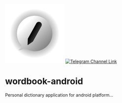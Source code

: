 ![WordBook Logo/Trademark](https://github.com/atahabaki/wordbook-android/raw/dev/media/ic_wordbook_shadow_optimized.png)
[![Telegram Channel Link](https://img.shields.io/badge/Telegram_Channel-https%3A%2F%2Ft.me%2FwordbookApp-blue)](https://t.me/wordbookApp/)

# wordbook-android
Personal dictionary application for android platform...

